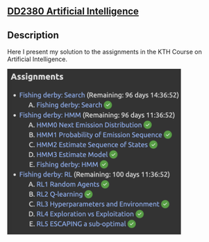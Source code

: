## [DD2380 Artificial Intelligence](https://www.kth.se/student/kurser/kurs/DD2380?l=en)
## Description
Here I present my solution to the assignments in the KTH Course on Artificial Intelligence.

<img src="./rsc/Assignments.png" alt="assignments" width="400"/>
